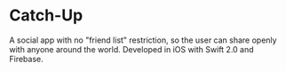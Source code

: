 # Catch-Up
A social app with no "friend list" restriction, so the user can share openly with anyone around the world. Developed in iOS with Swift 2.0 and Firebase. 
